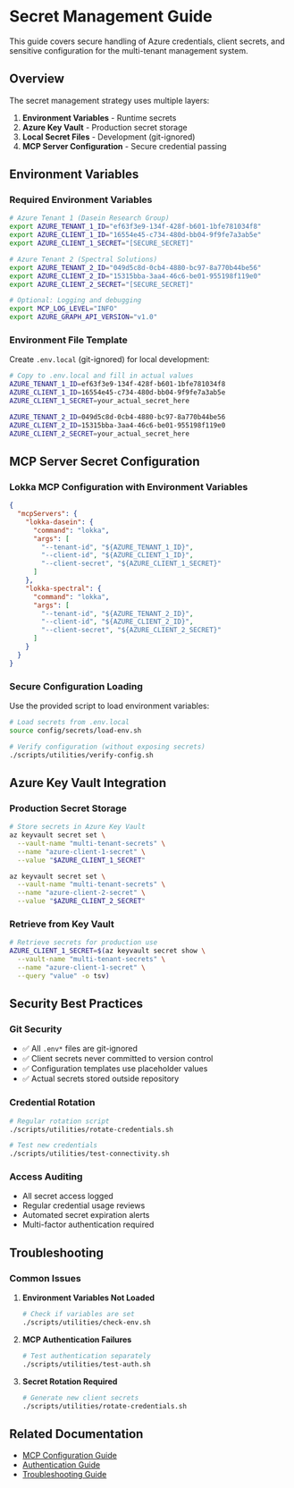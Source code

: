 # Secret Management Guide

This guide covers secure handling of Azure credentials, client secrets, and sensitive configuration for the multi-tenant management system.

## Overview

The secret management strategy uses multiple layers:

1. **Environment Variables** - Runtime secrets
2. **Azure Key Vault** - Production secret storage
3. **Local Secret Files** - Development (git-ignored)
4. **MCP Server Configuration** - Secure credential passing

## Environment Variables

### Required Environment Variables

```bash
# Azure Tenant 1 (Dasein Research Group)
export AZURE_TENANT_1_ID="ef63f3e9-134f-428f-b601-1bfe781034f8"
export AZURE_CLIENT_1_ID="16554e45-c734-480d-bb04-9f9fe7a3ab5e"
export AZURE_CLIENT_1_SECRET="[SECURE_SECRET]"

# Azure Tenant 2 (Spectral Solutions)
export AZURE_TENANT_2_ID="049d5c8d-0cb4-4880-bc97-8a770b44be56"
export AZURE_CLIENT_2_ID="15315bba-3aa4-46c6-be01-955198f119e0"
export AZURE_CLIENT_2_SECRET="[SECURE_SECRET]"

# Optional: Logging and debugging
export MCP_LOG_LEVEL="INFO"
export AZURE_GRAPH_API_VERSION="v1.0"
```

### Environment File Template

Create `.env.local` (git-ignored) for local development:

```bash
# Copy to .env.local and fill in actual values
AZURE_TENANT_1_ID=ef63f3e9-134f-428f-b601-1bfe781034f8
AZURE_CLIENT_1_ID=16554e45-c734-480d-bb04-9f9fe7a3ab5e
AZURE_CLIENT_1_SECRET=your_actual_secret_here

AZURE_TENANT_2_ID=049d5c8d-0cb4-4880-bc97-8a770b44be56
AZURE_CLIENT_2_ID=15315bba-3aa4-46c6-be01-955198f119e0
AZURE_CLIENT_2_SECRET=your_actual_secret_here
```

## MCP Server Secret Configuration

### Lokka MCP Configuration with Environment Variables

```json
{
  "mcpServers": {
    "lokka-dasein": {
      "command": "lokka",
      "args": [
        "--tenant-id", "${AZURE_TENANT_1_ID}",
        "--client-id", "${AZURE_CLIENT_1_ID}",
        "--client-secret", "${AZURE_CLIENT_1_SECRET}"
      ]
    },
    "lokka-spectral": {
      "command": "lokka", 
      "args": [
        "--tenant-id", "${AZURE_TENANT_2_ID}",
        "--client-id", "${AZURE_CLIENT_2_ID}",
        "--client-secret", "${AZURE_CLIENT_2_SECRET}"
      ]
    }
  }
}
```

### Secure Configuration Loading

Use the provided script to load environment variables:

```bash
# Load secrets from .env.local
source config/secrets/load-env.sh

# Verify configuration (without exposing secrets)
./scripts/utilities/verify-config.sh
```

## Azure Key Vault Integration

### Production Secret Storage

```bash
# Store secrets in Azure Key Vault
az keyvault secret set \
  --vault-name "multi-tenant-secrets" \
  --name "azure-client-1-secret" \
  --value "$AZURE_CLIENT_1_SECRET"

az keyvault secret set \
  --vault-name "multi-tenant-secrets" \
  --name "azure-client-2-secret" \
  --value "$AZURE_CLIENT_2_SECRET"
```

### Retrieve from Key Vault

```bash
# Retrieve secrets for production use
AZURE_CLIENT_1_SECRET=$(az keyvault secret show \
  --vault-name "multi-tenant-secrets" \
  --name "azure-client-1-secret" \
  --query "value" -o tsv)
```

## Security Best Practices

### Git Security

- ✅ All `.env*` files are git-ignored
- ✅ Client secrets never committed to version control
- ✅ Configuration templates use placeholder values
- ✅ Actual secrets stored outside repository

### Credential Rotation

```bash
# Regular rotation script
./scripts/utilities/rotate-credentials.sh

# Test new credentials
./scripts/utilities/test-connectivity.sh
```

### Access Auditing

- All secret access logged
- Regular credential usage reviews
- Automated secret expiration alerts
- Multi-factor authentication required

## Troubleshooting

### Common Issues

1. **Environment Variables Not Loaded**
   ```bash
   # Check if variables are set
   ./scripts/utilities/check-env.sh
   ```

2. **MCP Authentication Failures**
   ```bash
   # Test authentication separately
   ./scripts/utilities/test-auth.sh
   ```

3. **Secret Rotation Required**
   ```bash
   # Generate new client secrets
   ./scripts/utilities/rotate-credentials.sh
   ```

## Related Documentation

- [MCP Configuration Guide](mcp-configuration.md)
- [Authentication Guide](authentication-guide.md)
- [Troubleshooting Guide](troubleshooting.md)
